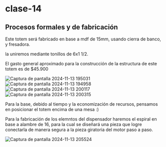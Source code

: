 # clase-14


## Procesos formales y de fabricación 

Este totem será fabricado en base a mdf de 15mm, usando cierra de banco, y fresadora.

la uniremos mediante tonillos de 6x1 1/2.

El gasto general aproximado para la construcción de la estructura de este totem es de $45.900

![Captura de pantalla 2024-11-13 195031](https://github.com/user-attachments/assets/14984c22-c798-495c-ba11-131d644516ff)
![Captura de pantalla 2024-11-13 194958](https://github.com/user-attachments/assets/0d71c9a1-ec47-4ced-8acc-ccb413752146)
![Captura de pantalla 2024-11-13 200117](https://github.com/user-attachments/assets/cc48cdb6-d04c-4a18-9f45-f0d64aff7fbb) 
![Captura de pantalla 2024-11-13 200315](https://github.com/user-attachments/assets/c452ab9c-071f-4a38-b530-86f721badd5d)

Para la base, debido al tiempo y la economización de recursos, pensamos en posicionar el totem encima de una mesa :)

Para la fabricación de los elemntos del dispensador haremos el espiral en base a alambre de 16, para la cual se diseñará una pieza que logre conectarla de manera segura a la pieza giratoria del motor paso a paso. 

![Captura de pantalla 2024-11-13 205524](https://github.com/user-attachments/assets/690cddd5-58a5-4467-abdd-2f54522f4013)
